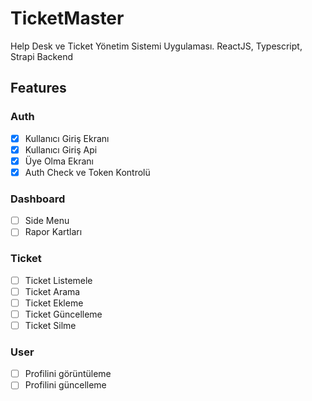# TicketMaster

Help Desk ve Ticket Yönetim Sistemi Uygulaması. ReactJS, Typescript, Strapi Backend

## Features

### Auth

- [x] Kullanıcı Giriş Ekranı
- [x] Kullanıcı Giriş Api
- [x] Üye Olma Ekranı
- [x] Auth Check ve Token Kontrolü

### Dashboard

- [ ] Side Menu 
- [ ] Rapor Kartları

### Ticket

- [ ] Ticket Listemele
- [ ] Ticket Arama
- [ ] Ticket Ekleme
- [ ] Ticket Güncelleme
- [ ] Ticket Silme

### User

- [ ] Profilini görüntüleme
- [ ] Profilini güncelleme
